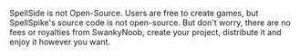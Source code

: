 SpellSide is not Open-Source. Users are free to create games, but SpellSpike's source code is not open-source. 
But don't worry, there are no fees or royalties from SwankyNoob, create your project, distribute it and enjoy it however you want.
